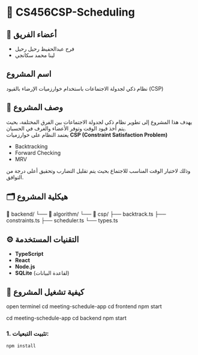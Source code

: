 # 📅 CS456CSP-Scheduling

## 👥 أعضاء الفريق
- فرح عبدالحفيظ رحيل رحيل
- لينا محمد سكانجي

##  اسم المشروع
نظام ذكي لجدولة الاجتماعات باستخدام خوارزميات الإرضاء بالقيود (CSP)

## 📌 وصف المشروع
يهدف هذا المشروع إلى تطوير نظام ذكي لجدولة الاجتماعات بين الفرق المختلفة، بحيث يتم أخذ قيود الوقت وتوفر الأعضاء والغرف في الحسبان.  
يعتمد النظام على خوارزميات **CSP (Constraint Satisfaction Problem)** 

- Backtracking
- Forward Checking
- MRV

وذلك لاختيار الوقت المناسب للاجتماع بحيث يتم تقليل التضارب وتحقيق أعلى درجة من التوافق.

## 🗂️ هيكلية المشروع

📁 backend/
└── 📁 algorithm/
└── 📁 csp/
├── backtrack.ts
├── constraints.ts
├── scheduler.ts
└── types.ts


## ⚙️ التقنيات المستخدمة
- **TypeScript**
- **React**
- **Node.js**
- **SQLite** (لقاعدة البيانات)


## 🚀 كيفية تشغيل المشروع
open terminel 
cd meeting-schedule-app
cd frontend 
npm start

cd meeting-schedule-app
cd backend
npm start


### 1. تثبيت التبعيات:
```bash
npm install
